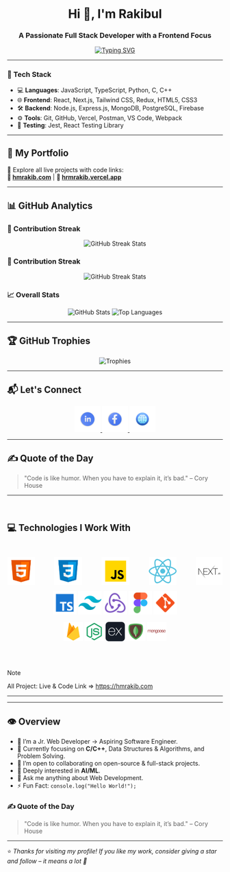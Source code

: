 <h1 align="center">Hi 👋, I'm Rakibul</h1>
<h3 align="center">A Passionate Full Stack Developer with a Frontend Focus</h3>

<p align="center">
  <a href="https://github.com/hrmrakib"><img src="https://readme-typing-svg.demolab.com?font=Fira+Code&size=24&duration=3000&pause=1000&center=true&vCenter=true&width=600&lines=Full+Stack+Developer;Frontend+Focused;Problem+Solver;Open+Source+Enthusiast;Always+Learning+%26+Building" alt="Typing SVG" /></a>
</p>



---

### 🔧 Tech Stack

- 💻 **Languages**: JavaScript, TypeScript, Python, C, C++
- 🌐 **Frontend**: React, Next.js, Tailwind CSS, Redux, HTML5, CSS3
- 🛠 **Backend**: Node.js, Express.js, MongoDB, PostgreSQL, Firebase
- ⚙️ **Tools**: Git, GitHub, Vercel, Postman, VS Code, Webpack
- 🧪 **Testing**: Jest, React Testing Library

---

## 🚀 My Portfolio

🎯 Explore all live projects with code links:  
**🔗 [hmrakib.com](https://hmrakib.com)** | **🔗 [hrmrakib.vercel.app](https://hrmrakib.vercel.app)**

---

## 📊 GitHub Analytics

### 🚀 Contribution Streak

<p align="center"> 
  <img src="https://github-readme-streak-stats.herokuapp.com?user=hrmrakib&theme=react&hide_border=true&background=0D1117&stroke=0D1117&fire=FF1CF7&sideLabels=00F0FF&currStreakNum=FF1CF7&ring=FF1CF7&currStreakLabel=FF1CF7&sideNums=00F0FF" alt="GitHub Streak Stats" />
</p>


### 🚀 Contribution Streak

<p align="center"> 
  <img src="https://github-readme-streak-stats.herokuapp.com?user=hrmrakib&theme=react&hide_border=true&background=0D1117&stroke=0D1117&fire=FF1CF7&sideLabels=00F0FF&currStreakNum=FF1CF7&ring=FF1CF7&currStreakLabel=FF1CF7&sideNums=00F0FF" alt="GitHub Streak Stats" />
</p>


### 📈 Overall Stats

<p align="center">
  <img src="https://github-readme-stats.vercel.app/api?username=hrmrakib&show_icons=true&theme=radical" alt="GitHub Stats" height="180" />
  <img src="https://github-readme-stats.vercel.app/api/top-langs/?username=hrmrakib&layout=compact&theme=radical&hide=html,css,scss" alt="Top Languages" height="180"/>
</p>

---

## 🏆 GitHub Trophies

<p align="center">
  <img src="https://github-profile-trophy.vercel.app/?username=hrmrakib&theme=radical&no-frame=true&row=1&column=6" alt="Trophies" />
</p>

---

## 📬 Let's Connect

<p align="center">
  <a href="https://www.linkedin.com/in/hrmrakib">
    <img height="60" src="https://github.com/hrmrakib/hrmrakib/blob/main/images/10464412.png" alt="LinkedIn">
  </a>
  <a href="https://www.facebook.com/hrmrakib">
    <img height="60" src="https://github.com/hrmrakib/hrmrakib/blob/main/images/10464408.png" alt="Facebook">
  </a>
  <a href="https://hrmrakib.vercel.app">
    <img height="60" src="https://github.com/hrmrakib/hrmrakib/blob/main/images/web.png" alt="Website">
  </a>
</p>

---

## ✍️ Quote of the Day

> "Code is like humor. When you have to explain it, it’s bad." – Cory House


-----------------------------------------------------------------------------------------

<br />

## :computer: Technologies I Work With

<br>
<p align="center" style="display:flex; align-items:center; justify-content:space-between; gap:60">
<img height="65" src="https://github.com/hrmrakib/hrmrakib/blob/main/images/tech/html.png"/>
<img height="65" src="https://github.com/hrmrakib/hrmrakib/blob/main/images/tech/css.png"/>
<img height="65" src="https://github.com/hrmrakib/hrmrakib/blob/main/images/tech/javascript.png"/>
<img height="65" src="https://github.com/hrmrakib/hrmrakib/blob/main/images/tech/reactjs.png"/>
<img height="65" src="https://github.com/hrmrakib/hrmrakib/blob/main/images/tech/nextjs.png"/>


</p>

<p align="center">
<img height="55" src="https://github.com/hrmrakib/hrmrakib/blob/main/images/tech/typescript.png"/>
<img height="55" src="https://github.com/hrmrakib/hrmrakib/blob/main/images/tech/tailwind.png"/>
<img height="55" src="https://github.com/hrmrakib/hrmrakib/blob/main/images/tech/redux.png"/>
<img height="55" src="https://github.com/hrmrakib/hrmrakib/blob/main/images/tech/figma.png"/>
<img height="55" src="https://github.com/hrmrakib/hrmrakib/blob/main/images/tech/git.png"/>
</p>

<p align="center">
<img height="45" src="https://github.com/hrmrakib/hrmrakib/blob/main/images/tech/firebase.webp"/>
<img height="45" src="https://github.com/hrmrakib/hrmrakib/blob/main/images/tech/nodejs.png"/>
<img height="45" src="https://github.com/hrmrakib/hrmrakib/blob/main/images/tech/express.png" "Expressjs"/>
<img height="45" src="https://github.com/hrmrakib/hrmrakib/blob/main/images/tech/mongodb.png"/>
<img height="45" src="https://github.com/hrmrakib/hrmrakib/blob/main/images/tech/mongoose.png"/>

</p>

<p align="center"> 

</p><br/>

<br />

> [!NOTE]
> All Project: Live & Code Link => https://hmrakib.com


----------------------------------------------------------------------------------

---

## 👁️ Overview

- 🔭 I’m a Jr. Web Developer → Aspiring Software Engineer.
- 🌱 Currently focusing on **C/C++**, Data Structures & Algorithms, and Problem Solving.
- 👯 I’m open to collaborating on open-source & full-stack projects.
- 🤖 Deeply interested in **AI/ML**.
- 💬 Ask me anything about Web Development.
- ⚡ Fun Fact: `console.log("Hello World!");`


### ✍️ Quote of the Day

> "Code is like humor. When you have to explain it, it’s bad." – Cory House

---

⭐ *Thanks for visiting my profile! If you like my work, consider giving a star and follow – it means a lot 🙌*

